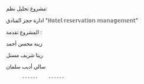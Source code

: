مشروع تحليل نظم:

ادارة حجز الفنادق "ℍ𝕠𝕥𝕖𝕝 𝕣𝕖𝕤𝕖𝕣𝕧𝕒𝕥𝕚𝕠𝕟 𝕞𝕒𝕟𝕒𝕘𝕖𝕞𝕖𝕟𝕥"

المشروع تقدمة :

زينة محسن أحمد

ريتا شريف مستل 

سالي أديب سلمان 

          ------    ------


